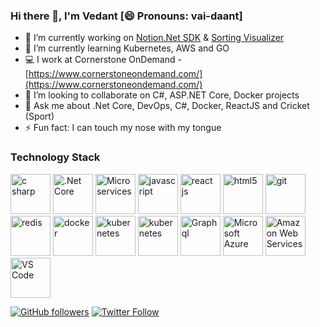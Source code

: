 ### Hi there 👋, I'm Vedant [😄 Pronouns: vai-daant]

<!--
**KoditkarVedant/KoditkarVedant** is a ✨ _special_ ✨ repository because its `README.md` (this file) appears on your GitHub profile.

Here are some ideas to get you started:
-->
- 🔭 I’m currently working on [Notion.Net SDK](https://github.com/notion-dotnet/notion-sdk-net) & [Sorting Visualizer](https://vedant-sorting-visualizer.netlify.app/)
- 🌱 I’m currently learning Kubernetes, AWS and GO
- 💻 I work at Cornerstone OnDemand - [https://www.cornerstoneondemand.com/](https://www.cornerstoneondemand.com/)
- 👯 I’m looking to collaborate on C#, ASP.NET Core, Docker projects
- 💬 Ask me about .Net Core, DevOps, C#, Docker, ReactJS and Cricket (Sport)
- ⚡ Fun fact: I can touch my nose with my tongue

### Technology Stack
<p>
  <img src="https://icongr.am/devicon/csharp-original.svg?size=64&color=000000" title="C#" alt="c sharp" height=64 width=64 />
  <img src="https://cdn.jsdelivr.net/gh/devicons/devicon/icons/dotnetcore/dotnetcore-original.svg" title=".Net Core" alt=".Net Core" height=64 width=64 />
  <img src="https://cdn.iconscout.com/icon/premium/png-256-thumb/micro-services-2159078-1814494.png" title="Microservices" alt="Microservices" height=64 width=64 />
  <img src="https://icongr.am/devicon/javascript-original.svg?size=64&color=000000" title="JavaScript" alt="javascript" height=64 width=64 />
  <img src="https://cdn.jsdelivr.net/gh/devicons/devicon/icons/react/react-original.svg" title="ReactJs" alt="react js" height=64 width=64 />
  <img src="https://icongr.am/devicon/html5-original.svg?size=64&color=000000" title="HTML5" alt="html5" height=64 width=64 />
  <img src="https://icongr.am/devicon/git-original.svg?size=64&color=000000" title="GIT" alt="git" height=64 width=64 />
  <img src="https://icongr.am/devicon/redis-original.svg?size=64&color=000000" title="Redis" alt="redis" height=64 width=64 />
  <img src="https://icongr.am/devicon/docker-original.svg?size=64&color=000000" title="Docker" alt="docker" height=64 width=64 />
  <img src="https://cdn.jsdelivr.net/gh/devicons/devicon/icons/kubernetes/kubernetes-plain.svg" title="Kubernetes" alt="kubernetes" height=64 width=64 />
  <img src="https://cdn.jsdelivr.net/gh/devicons/devicon/icons/go/go-original.svg" title="Kubernetes" alt="kubernetes" height=64 width=64 />
  <img src="https://cdn.jsdelivr.net/gh/devicons/devicon/icons/graphql/graphql-plain.svg" title="Graphql" alt="Graphql" height=64 width=64 />
  <img src="https://cdn.jsdelivr.net/gh/devicons/devicon/icons/azure/azure-original.svg" title="Microsoft Azure" alt="Microsoft Azure" height=64 width=64 />
  <img src="https://cdn.jsdelivr.net/gh/devicons/devicon/icons/amazonwebservices/amazonwebservices-original.svg" title="Amazon Web Services" alt="Amazon Web Services" height=64 width=64 />
  <img src="https://cdn.jsdelivr.net/gh/devicons/devicon/icons/vscode/vscode-original.svg" title="VS Code" alt="VS Code" height=64 width=64 />
</p>

[![GitHub followers](https://img.shields.io/github/followers/KoditkarVedant?label=Follow%20%40KoditkarVedant&style=for-the-badge)](https://github.com/KoditkarVedant)
[![Twitter Follow](https://img.shields.io/twitter/follow/vedantkoditkar?style=for-the-badge)](https://twitter.com/vedantkoditkar)
<!--
[![GitHub Sponsor](https://img.shields.io/badge/SUPPORT%20AT-GITHUB-blue?style=for-the-badge)](https://github.com/sponsors/KoditkarVedant)
-->
<!--
<hr/>
<p align="center">
📫 How to reach me
<br/><br/>
<a href="https://twitter.com/vedantkoditkar" target="_blank" alt="twitter">
  <img src="https://raw.githubusercontent.com/KoditkarVedant/KoditkarVedant/master/twitter.svg" width="20" height="20" />
</a> <a href="https://www.linkedin.com/in/vedantkoditkar" target="_blank" alt="linkedin">
  <img src="https://raw.githubusercontent.com/KoditkarVedant/KoditkarVedant/master/linkedin.svg" width="20" height="20" />
</a>
</p>
-->
